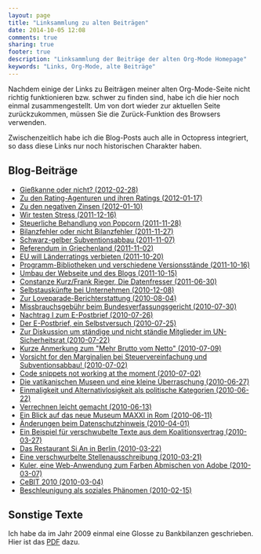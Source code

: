 ```yaml
---
layout: page
title: "Linksammlung zu alten Beiträgen"
date: 2014-10-05 12:08
comments: true
sharing: true
footer: true
description: "Linksammlung der Beiträge der alten Org-Mode Homepage"
keywords: "Links, Org-Mode, alte Beiträge"
---
```


Nachdem einige der Links zu Beiträgen meiner alten Org-Mode-Seite
nicht richtig funktionieren bzw. schwer zu finden sind, habe ich die
hier noch einmal zusammengestellt. Um von dort wieder zur aktuellen
Seite zurückzukommen, müssen Sie die Zurück-Funktion des Browsers
verwenden.

Zwischenzeitlich habe ich die Blog-Posts auch alle in Octopress
integriert, so dass diese Links nur noch historischen Charakter
haben. 

## Blog-Beiträge

* [Gießkanne oder nicht? (2012-02-28)](http://archive.dbrunner.de/blog/2012/02/28/giekanne-oder-nicht.html)
* [Zu den Rating-Agenturen und ihren Ratings (2012-01-17)](http://archive.dbrunner.de/blog/2012/01/17/zu-den-rating-agenturen-und-ihren-ratings.html)
* [Zu den negativen Zinsen (2012-01-10)](http://archive.dbrunner.de/blog/2012/01/10/zu-den-negativen-zinsen.html)
* [Wir testen Stress (2011-12-16)](http://archive.dbrunner.de/blog/2011/12/16/wir-testen-stress.html)
* [Steuerliche Behandlung von Popcorn (2011-11-28)](http://archive.dbrunner.de/blog/2011/11/28/steuerliche-behandlung-von-popcorn.html)
* [Bilanzfehler oder nicht Bilanzfehler (2011-11-27)](http://archive.dbrunner.de/blog/2011/11/27/bilanzfehler-oder-nicht-bilanzfehler.html)
* [Schwarz-gelber Subventionsabbau (2011-11-07)](http://archive.dbrunner.de/blog/2011/11/07/schwarz-gelber-subventionsabbau.html)
* [Referendum in Griechenland (2011-11-02)](http://archive.dbrunner.de/blog/2011/11/02/referendum-in-griechenland.html)
* [EU will Länderratings verbieten (2011-10-20)](http://archive.dbrunner.de/blog/2011/10/20/eu-will-lnderrtings-verbieten.html)
* [Programm-Bibliotheken und verschiedene Versionsstände (2011-10-16)](http://archive.dbrunner.de/blog/2011/10/16/programm-bibliotheken-und-verschiedene-versionsstnde.html)
* [Umbau der Webseite und des Blogs (2011-10-15)](http://archive.dbrunner.de/blog/2011/10/15/umbau-der-webseite-und-des-blogs.html) 
* [Constanze Kurz/Frank Rieger, Die Datenfresser (2011-06-30)](http://archive.dbrunner.de/blog/2011/06/30/constanze-kurzfrank-rieger-die-datenfresser.html)
* [Selbstauskünfte bei Unternehmen (2010-12-08)](http://archive.dbrunner.de/blog/2010/12/08/selbstausknfte-bei-unternehmen.html) 
* [Zur Loveparade-Berichterstattung (2010-08-04)](http://archive.dbrunner.de/blog/2010/08/04/zur-loveparade-berichterstattung.html)
* [Missbrauchsgebühr beim Bundesverfassungsgericht (2010-07-30)](http://archive.dbrunner.de/blog/2010/07/30/missbrauchsgebhr-beim-bundesverfassungsgericht.html)
* [Nachtrag I zum E-Postbrief (2010-07-26)](http://archive.dbrunner.de/blog/2010/07/26/nachtrag-i-zum-e-postbrief.html)
* [Der E-Postbrief, ein Selbstversuch (2010-07-25)](http://archive.dbrunner.de/blog/2010/07/25/der-e-postbrief-ein-selbstversuch.html)
* [Zur Diskussion um ständige und nicht ständie Mitglieder im UN-Sicherheitsrat (2010-07-22)](http://archive.dbrunner.de/blog/2010/07/22/zur-diskussion-um-stndige-und-nicht-stndige-mitglieder-im-un-sicherheitsrat.html)
* [Kurze Anmerkung zum "Mehr Brutto vom Netto" (2010-07-09)](http://archive.dbrunner.de/blog/2010/07/09/kurze-anmerkung-zum-mehr-brutto-vom-netto.html)
* [Vorsicht for den Marginalien bei Steuervereinfachung und Subventionsabbau! (2010-07-02)](http://archive.dbrunner.de/blog/2010/07/02/vorsicht-vor-den-marginalien-bei-steuervereinfachung-und-subventionsabbau.html)
* [Code snippets not working at the moment (2010-07-02)](http://archive.dbrunner.de/blog/2010/07/02/code-snippets-not-working-at-the-moment.html)
* [Die vatikanischen Museen und eine kleine Überraschung (2010-06-27)](http://archive.dbrunner.de/blog/2010/06/27/die-vatikanischen-museen-und-eine-kleine-berraschung.html)
* [Einmaligkeit und Alternativlosigkeit als politische Kategorien (2010-06-22)](http://archive.dbrunner.de/blog/2010/06/22/einmaligkeit-und-alternativlosigkeit-als-politische-kategorien.html)
* [Verrechnen leicht gemacht (2010-06-13)](http://archive.dbrunner.de/blog/2010/06/13/verrechnen-leicht-gemacht.html)
* [Ein Blick auf das neue Museum MAXXI in Rom (2010-06-11)](http://archive.dbrunner.de/blog/2010/06/11/ein-blick-auf-das-neue-mueseum-maxxi-in-rom.html)
* [Änderungen beim Datenschutzhinweis (2010-04-01)](http://archive.dbrunner.de/blog/2010/04/01/nderungen-beim-datenschutzhinweis.html)
* [Ein Beispiel für verschwubelte Texte aus dem Koalitionsvertrag (2010-03-27)](http://archive.dbrunner.de/blog/2010/03/27/ein-beispiel-fr-verschwurbelte-texte-aus-dem-koalitionsvertrag.html)
* [Das Restaurant Si An in Berlin (2010-03-22)](http://archive.dbrunner.de/blog/2010/03/22/das-restaurant-si-an-in-berlin.html)
* [Eine verschwurbelte Stellenausschreibung (2010-03-21)](http://archive.dbrunner.de/blog/2010/03/21/eine-verschwurbelte-stellenausschreibung.html)
* [Kuler, eine Web-Anwendung zum Farben Abmischen von Adobe (2010-03-07)](http://archive.dbrunner.de/blog/2010/03/07/kuler-eine-web-anwendung-zum-farben-abmischen-von-adobe.html)
* [CeBIT 2010 (2010-03-04)](http://archive.dbrunner.de/blog/2010/03/04/cebit-.html)
* [Beschleunigung als soziales Phänomen (2010-02-15)](http://archive.dbrunner.de/blog/2010/02/15/beschleunigung-als-soziales-phnomen.html)

## Sonstige Texte

Ich habe da im Jahr 2009 einmal eine Glosse zu Bankbilanzen
geschrieben. Hier ist das
[PDF](/pub/bankbilanz.pdf) dazu.
